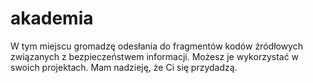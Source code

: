 # akademia
W tym miejscu gromadzę odesłania do fragmentów kodów źródłowych związanych z bezpieczeństwem informacji. Możesz je wykorzystać w swoich projektach. Mam nadzieję, że Ci się przydadzą.
